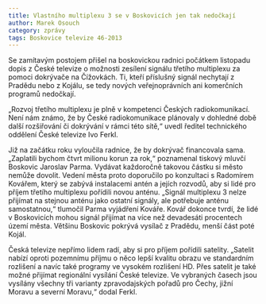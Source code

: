 ```yaml
---
title: Vlastního multiplexu 3 se v Boskovicích jen tak nedočkají
author: Marek Osouch
category: zprávy
tags: Boskovice televize 46-2013
---
```


Se zamítavým postojem přišel na boskovickou radnici počátkem listopadu dopis z České televize o možnosti zesílení signálu třetího multiplexu za pomoci dokrývače na Čížovkách. Ti, kteří příslušný signál nechytají z Pradědu nebo z Kojálu, se tedy nových veřejnoprávních ani komerčních programů nedočkají.

„Rozvoj třetího multiplexu je plně v kompetenci Českých radiokomunikací. Není nám známo, že by České radiokomunikace plánovaly v dohledné době další rozšiřování či dokrývání v rámci této sítě,“ uvedl ředitel technického oddělení České televize Ivo Ferkl.

Již na začátku roku vyloučila radnice, že by dokrývač financovala sama. „Zaplatili bychom čtvrt milionu korun za rok,“ poznamenal tiskový mluvčí Boskovic Jaroslav Parma. Vydávat každoročně takovou částku si město nemůže dovolit. Vedení města proto doporučilo po konzultaci s Radomírem Kovářem, který se zabývá instalacemi antén a jejích rozvodů, aby si lidé pro příjem třetího multiplexu pořídili novou anténu. „Signál multiplexu 3 nelze přijímat na stejnou anténu jako ostatní signály, ale potřebuje anténu samostatnou,“ tlumočil Parma vyjádření Kováře. Kovář dokonce tvrdí, že lidé v Boskovicích mohou signál přijímat na více než devadesáti procentech území města. Většinu Boskovic pokrývá vysílač z Pradědu, menší část poté Kojál.

Česká televize nepřímo lidem radí, aby si pro příjem pořídili satelity. „Satelit nabízí oproti pozemnímu příjmu o něco lepší kvalitu obrazu ve standardním rozlišení a navíc také programy ve vysokém rozlišení HD. Přes satelit je také možné přijímat regionální vysílání České televize. Ve vybraných časech jsou vysílány všechny tři varianty zpravodajských pořadů pro Čechy, jižní Moravu a severní Moravu,“ dodal Ferkl.
